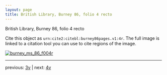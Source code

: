```yaml
---
layout: page
title: British Library, Burney 86, folio 4 recto
---
```


British Library, Burney 86, folio 4 recto

Cite this object as `urn:cite2:citebl:burney86pages.v1:4r`.  The full image is linked to a citation tool you can use to cite regions of the image.

[![burney_ms_86_f004r](http://www.homermultitext.org/iipsrv?IIIF=/project/homer/pyramidal/deepzoom/citebl/burney86imgs/v1/burney_ms_86_f004r.tif/full/800,/0/default.jpg)](http://www.homermultitext.org/ict2/?urn=urn:cite2:citebl:burney86imgs.v1:burney_ms_86_f004r) 

---

previous:  [3v](../3v/) | next: [4v](../4v/)